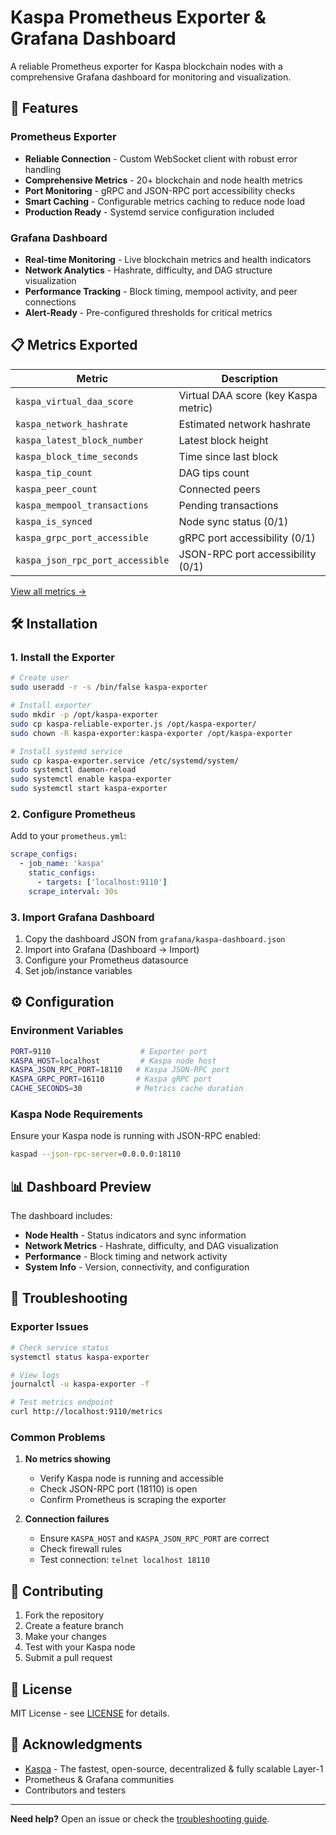 # Kaspa Prometheus Exporter & Grafana Dashboard

A reliable Prometheus exporter for Kaspa blockchain nodes with a comprehensive Grafana dashboard for monitoring and visualization.

## 🚀 Features

### Prometheus Exporter
- **Reliable Connection** - Custom WebSocket client with robust error handling
- **Comprehensive Metrics** - 20+ blockchain and node health metrics
- **Port Monitoring** - gRPC and JSON-RPC port accessibility checks
- **Smart Caching** - Configurable metrics caching to reduce node load
- **Production Ready** - Systemd service configuration included

### Grafana Dashboard
- **Real-time Monitoring** - Live blockchain metrics and health indicators
- **Network Analytics** - Hashrate, difficulty, and DAG structure visualization
- **Performance Tracking** - Block timing, mempool activity, and peer connections
- **Alert-Ready** - Pre-configured thresholds for critical metrics

## 📋 Metrics Exported

| Metric | Description |
|--------|-------------|
| `kaspa_virtual_daa_score` | Virtual DAA score (key Kaspa metric) |
| `kaspa_network_hashrate` | Estimated network hashrate |
| `kaspa_latest_block_number` | Latest block height |
| `kaspa_block_time_seconds` | Time since last block |
| `kaspa_tip_count` | DAG tips count |
| `kaspa_peer_count` | Connected peers |
| `kaspa_mempool_transactions` | Pending transactions |
| `kaspa_is_synced` | Node sync status (0/1) |
| `kaspa_grpc_port_accessible` | gRPC port accessibility (0/1) |
| `kaspa_json_rpc_port_accessible` | JSON-RPC port accessibility (0/1) |

[View all metrics →](docs/METRICS.md)

## 🛠️ Installation

### 1. Install the Exporter

```bash
# Create user
sudo useradd -r -s /bin/false kaspa-exporter

# Install exporter
sudo mkdir -p /opt/kaspa-exporter
sudo cp kaspa-reliable-exporter.js /opt/kaspa-exporter/
sudo chown -R kaspa-exporter:kaspa-exporter /opt/kaspa-exporter

# Install systemd service
sudo cp kaspa-exporter.service /etc/systemd/system/
sudo systemctl daemon-reload
sudo systemctl enable kaspa-exporter
sudo systemctl start kaspa-exporter
```

### 2. Configure Prometheus

Add to your `prometheus.yml`:

```yaml
scrape_configs:
  - job_name: 'kaspa'
    static_configs:
      - targets: ['localhost:9110']
    scrape_interval: 30s
```

### 3. Import Grafana Dashboard

1. Copy the dashboard JSON from `grafana/kaspa-dashboard.json`
2. Import into Grafana (Dashboard → Import)
3. Configure your Prometheus datasource
4. Set job/instance variables

## ⚙️ Configuration

### Environment Variables

```bash
PORT=9110                    # Exporter port
KASPA_HOST=localhost         # Kaspa node host
KASPA_JSON_RPC_PORT=18110   # Kaspa JSON-RPC port
KASPA_GRPC_PORT=16110       # Kaspa gRPC port
CACHE_SECONDS=30            # Metrics cache duration
```

### Kaspa Node Requirements

Ensure your Kaspa node is running with JSON-RPC enabled:

```bash
kaspad --json-rpc-server=0.0.0.0:18110
```

## 📊 Dashboard Preview

The dashboard includes:

- **Node Health** - Status indicators and sync information
- **Network Metrics** - Hashrate, difficulty, and DAG visualization  
- **Performance** - Block timing and network activity
- **System Info** - Version, connectivity, and configuration

## 🔧 Troubleshooting

### Exporter Issues
```bash
# Check service status
systemctl status kaspa-exporter

# View logs
journalctl -u kaspa-exporter -f

# Test metrics endpoint
curl http://localhost:9110/metrics
```

### Common Problems

1. **No metrics showing**
   - Verify Kaspa node is running and accessible
   - Check JSON-RPC port (18110) is open
   - Confirm Prometheus is scraping the exporter

2. **Connection failures**
   - Ensure `KASPA_HOST` and `KASPA_JSON_RPC_PORT` are correct
   - Check firewall rules
   - Test connection: `telnet localhost 18110`

## 🤝 Contributing

1. Fork the repository
2. Create a feature branch
3. Make your changes
4. Test with your Kaspa node
5. Submit a pull request

## 📝 License

MIT License - see [LICENSE](LICENSE) for details.

## 🙏 Acknowledgments

- [Kaspa](https://kaspa.org/) - The fastest, open-source, decentralized & fully scalable Layer-1
- Prometheus & Grafana communities
- Contributors and testers

---

**Need help?** Open an issue or check the [troubleshooting guide](docs/TROUBLESHOOTING.md).
